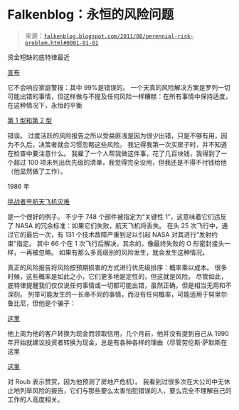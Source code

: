<!--yml

类别：未分类

日期：2024 年 05 月 12 日 20:47:54

-->

# Falkenblog：永恒的风险问题

> 来源：[`falkenblog.blogspot.com/2011/08/perennial-risk-problem.html#0001-01-01`](http://falkenblog.blogspot.com/2011/08/perennial-risk-problem.html#0001-01-01)

资金短缺的底特律最近

[宣布](http://www.myfoxdetroit.com/dpp/news/the_edge/false-burglar-alarms-prompt-detroit-police-to-ignore-most)

它不会响应家庭警报：其中 99%是错误的。 一个天真的风险解决方案是罗列一切可能出错的事情，但这样做与不提及任何风险一样糟糕：在所有事情中保持适度，在这种情况下，永恒的平衡

[第 1 型和第 2 型](http://en.wikipedia.org/wiki/Type_I_and_type_II_errors)

错误。 过度活跃的风险报告之所以受益匪浅是因为很少出错，只是不够有用，因为不久后，决策者就会习惯忽略这些风险。 我记得我第一次买房子时，并不知道在检查中要注意什么。 我雇了一个人帮我做这件事，花了几百块钱，我得到了一个超过 100 项未列出优先级的清单，我觉得完全没用，但我还是不得不付钱给他（他显然做了工作）。

1986 年

[挑战者号航天飞机灾难](http://en.wikipedia.org/wiki/Space_Shuttle_Challenger_disaster)

是一个很好的例子。 不少于 748 个部件被指定为“关键性 1”，这意味着它们违反了 NASA 的冗余标准：如果它们失败，航天飞机将丢失。 在头 25 次飞行中，通过它的最后一次，有 131 个技术故障严重到足以引起 NASA 对其进行“发射约束”指定。 其中 66 个在 1 次飞行后解决，其余的，像最终失败的 O 形密封接头一样，一再被忽略。 如果有那么多高级别的风险发生，就会发生这种情况。

真正的风险报告将风险按预期损害的方式进行优先级排序：概率乘以成本。 很多时候，这些概率是如此之小，它们更多地是定性的，但这就是风险。 尽管如此，底特律提醒我们仅仅说任何事情或一切都可能出错，虽然正确，但是相当无用和不深刻。 列举可能发生的一长串不同的事情，而没有任何概率，可能适用于努里尔·鲁比尼，但他是个骗子：

[这里](http://online.wsj.com/video/nouriel-roubini-invest-in-cash/86D82465-9DB9-4A13-93A1-96CD74F5B8CC.html)

他上周为他的客户转换为现金而领取信用，几个月前，他并没有提到自己从 1990 年开始就建议投资者转换为现金，总是有各种各样的理由（尽管劳伦斯·萨默斯在这里

[这里](http://blogs.reuters.com/lawrencesummers/2011/07/26/economic-specialization-is-a-feature-not-a-bug/)

对 Roub 表示赞赏，因为他预测了房地产危机）。 我看到过很多次在大公司中无休止地列举风险的报告，它们与那些要么太害怕犯错误的人，要么完全不理解自己的工作的人高度相关。
